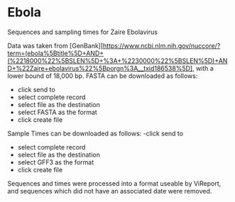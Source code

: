 # Ebola
Sequences and sampling times for Zaire Ebolavirus

Data was taken from [GenBank][https://www.ncbi.nlm.nih.gov/nuccore/?term=(ebola%5Btitle%5D+AND+(%2218000%22%5BSLEN%5D+%3A+%2230000%22%5BSLEN%5D)+AND+%22Zaire+ebolavirus%22%5Bporgn%3A__txid186538%5D], with a lower bound of 18,000 bp. 
FASTA can be downloaded as follows:
- click send to
- select complete record
- select file as the destination
- select FASTA as the format
- click create file

Sample Times can be downloaded as follows:
-click send to
- select complete record
- select file as the destination
- select GFF3 as the format
- click create file

Sequences and times were processed into a format useable by ViReport, and sequences which did not have an associated date were removed. 

